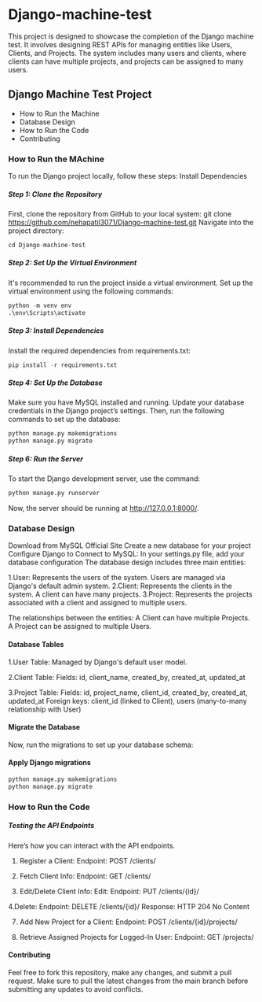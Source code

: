 # Django-machine-test
This project is designed to showcase the completion of the Django machine test. It involves designing REST APIs for managing entities like Users, Clients, and Projects. The system includes many users and clients, where clients can have multiple projects, and projects can be assigned to many users.

## Django Machine Test Project
- How to Run the Machine
- Database Design
- How to Run the Code
- Contributing 


### How to Run the MAchine
To run the Django project locally, follow these steps:
Install Dependencies

##### Step 1: Clone the Repository
First, clone the repository from GitHub to your local system:
git clone https://github.com/nehapatil3071/Django-machine-test.git
Navigate into the project directory:
```python
cd Django-machine-test
```

##### Step 2: Set Up the Virtual Environment
It's recommended to run the project inside a virtual environment. Set up the virtual environment using the following commands:
```python
python -m venv env
.\env\Scripts\activate
```


##### Step 3: Install Dependencies
Install the required dependencies from requirements.txt:
```python
pip install -r requirements.txt
```


##### Step 4: Set Up the Database
Make sure you have MySQL installed and running. Update your database credentials in the Django project’s settings. Then, run the following commands to set up the database:
```python
python manage.py makemigrations
python manage.py migrate
```


##### Step 6: Run the Server
To start the Django development server, use the command:
```python
python manage.py runserver
```

Now, the server should be running at http://127.0.0.1:8000/.

### Database Design
Download from MySQL Official Site
Create a new database for your project
Configure Django to Connect to MySQL: In your settings.py file, add your database configuration
The database design includes three main entities:

1.User: Represents the users of the system. Users are managed via Django's default admin system.
2.Client: Represents the clients in the system. A client can have many projects.
3.Project: Represents the projects associated with a client and assigned to multiple users.

The relationships between the entities:
  A Client can have multiple Projects.
  A Project can be assigned to multiple Users.
  
#### Database Tables
1.User Table:
Managed by Django's default user model.

2.Client Table:
Fields: id, client_name, created_by, created_at, updated_at

3.Project Table:
Fields: id, project_name, client_id, created_by, created_at, updated_at
Foreign keys: client_id (linked to Client), users (many-to-many relationship with User)

#### Migrate the Database
Now, run the migrations to set up your database schema:
#### Apply Django migrations
```python
python manage.py makemigrations
python manage.py migrate
```

### How to Run the Code
##### Testing the API Endpoints
Here’s how you can interact with the API endpoints.

1. Register a Client:
Endpoint: POST /clients/

3. Fetch Client Info:
Endpoint: GET /clients/

5. Edit/Delete Client Info:
Edit:
Endpoint: PUT /clients/{id}/

4.Delete:
Endpoint: DELETE /clients/{id}/
Response: HTTP 204 No Content

7. Add New Project for a Client:
Endpoint: POST /clients/{id}/projects/

9. Retrieve Assigned Projects for Logged-In User:
Endpoint: GET /projects/

#### Contributing
Feel free to fork this repository, make any changes, and submit a pull request. Make sure to pull the latest changes from the main branch before submitting any updates to avoid conflicts.

